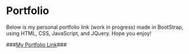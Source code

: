 # Portfolio
Below is my personal portfolio link (work in progress) made in BootStrap, using HTML, CSS, JavaScript, and JQuery. Hope you enjoy!

###[My Portfolio Link](https://jtehranchi123.github.io/MyPortfolio/)###
